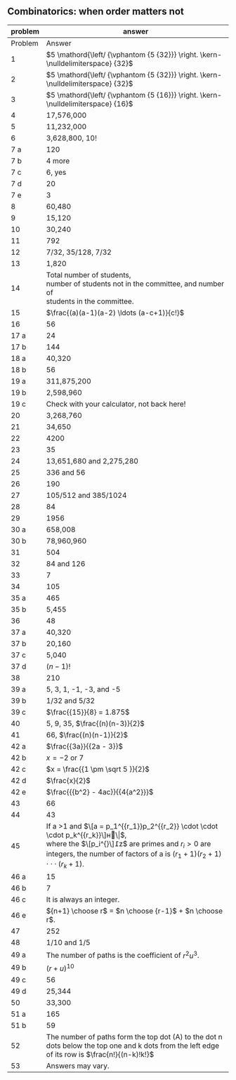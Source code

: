 
## Combinatorics: when order matters not


|problem|answer|
|-------|------|
|Problem|Answer|
|1|<span>$5 \mathord{\left/ {\vphantom {5 {32}}} \right. \kern-\nulldelimiterspace} {32}$</span>|
|2|<span>$5 \mathord{\left/ {\vphantom {5 {32}}} \right. \kern-\nulldelimiterspace} {32}$</span>|
|3|<span>$5 \mathord{\left/ {\vphantom {5 {16}}} \right. \kern-\nulldelimiterspace} {16}$</span>|
|4|17,576,000|
|5|11,232,000|
|6|3,628,800, 10!|
|7 a|120|
|7 b|4 more|
|7 c|6, yes|
|7 d|20|
|7 e|3|
|8|60,480|
|9|15,120|
|10|30,240|
|11|792|
|12|7/32, 35/128, 7/32|
|13|1,820|
|14|Total number of students, <br>number of students not in the committee, and number of <br>students in the committee.|
|15|$\frac{(a)(a-1)(a-2) \ldots (a-c+1)}{c!}$|
|16|56|
|17 a|24|
|17 b|144|
|18 a|40,320|
|18 b|56|
|19 a|311,875,200|
|19 b|2,598,960|
|19 c|Check with your calculator, not back here!|
|20|3,268,760|
|21|34,650|
|22|4200|
|23|35|
|24|13,651,680 and 2,275,280|
|25|336 and 56|
|26|190|
|27|105/512 and 385/1024|
|28|84|
|29|1956|
|30 a|658,008|
|30 b|78,960,960|
|31|504|
|32|84 and 126|
|33|7|
|34|105|
|35 a|465|
|35 b|5,455|
|36|48|
|37 a|40,320|
|37 b|20,160|
|37 c|5,040|
|37 d|<span>$\left( {n - 1} \right)!$</span>|
|38|210|
|39 a|5, 3, 1, -1, -3, and -5|
|39 b|1/32 and 5/32|
|39 c|<span>$\frac{{15}}{8} = 1.875$</span>|
|40|5, 9, 35, $\frac{(n)(n-3)}{2}$|
|41|66, $\frac{(n)(n-1)}{2}$|
|42 a|<span>$\frac{{3a}}{{2a - 3}}$</span>|
|42 b|<span>$x = - 2{\text{ or }}7$</span>|
|42 c|<span>$x = \frac{{1 \pm \sqrt 5 }}{2}$</span>|
|42 d|<span>$\frac{x}{2}$</span>|
|42 e|<span>$\frac{{{b^2} - 4ac}}{{4{a^2}}}$</span>|
|43|66|
|44|43|
|45|If a &gt;1 and <span>$\[a = p_1^{{r_1}}p_2^{{r_2}} \cdot \cdot \cdot p_k^{{r_k}}\]н\\|$</span>, <br>where the <span>$\[p_i^{}\]߁z$</span> are primes and <span>$r_i^{} > 0$</span> are integers, the number of factors of a is <span>$\left( {r_1^{} + 1} \right)\left( {r_2^{} + 1} \right) \cdot \cdot \cdot \left( {r_k^{} + 1} \right)$</span>.|
|46 a|15|
|46 b|7|
|46 c|It is always an integer.|
|46 e|${n+1} \choose r$ = $n \choose {r-1}$ + $n \choose r$.|
|47|252|
|48|1/10 and 1/5|
|49 a|The number of paths is the coefficient of <span>$r^2u^3$</span>.|
|49 b|<span>$( {r + u} )^{10}$</span>|
|49 c|56|
|49 d|25,344|
|50|33,300|
|51 a|165|
|51 b|59|
|52|The number of paths form the top dot (A) to the dot n dots below the top one and k dots from the left edge of its row is $\frac{n!}{(n-k)!k!}$|
|53|Answers may vary.|
